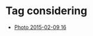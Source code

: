<!--
title: Tag considering
date: 2020-06-28T14:38:47.989Z
tags:
-->
# Tag considering

 * [Photo 2015-02-09 16](110548166627.md)